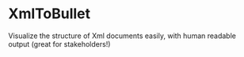 # XmlToBullet
Visualize the structure of Xml documents easily, with human readable output (great for stakeholders!)
